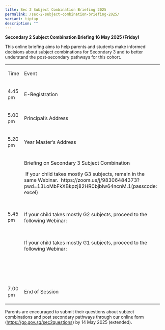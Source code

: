```yaml
---
title: Sec 2 Subject Combination Briefing 2025
permalink: /sec-2-subject-combination-briefing-2025/
variant: tiptap
description: ""
---
```

<p><strong>Secondary 2 Subject Combination Briefing 16 May 2025 (Friday)</strong>
</p>
<p>This online briefing aims to help parents and students make informed decisions
about subject combinations for Secondary 3 and to better understand the
post-secondary pathways for this cohort.</p>
<table style="minWidth: 50px">
<colgroup>
<col>
<col>
</colgroup>
<tbody>
<tr>
<td rowspan="1" colspan="1">
<p>Time</p>
</td>
<td rowspan="1" colspan="1">
<p>Event</p>
</td>
</tr>
<tr>
<td rowspan="1" colspan="1">
<p>4.45 pm</p>
</td>
<td rowspan="1" colspan="1">
<p>E-Registration</p>
</td>
</tr>
<tr>
<td rowspan="1" colspan="1">
<p>5.00 pm</p>
</td>
<td rowspan="1" colspan="1">
<p>Principal’s Address</p>
</td>
</tr>
<tr>
<td rowspan="1" colspan="1">
<p>5.20 pm</p>
</td>
<td rowspan="1" colspan="1">
<p>Year Master’s Address</p>
</td>
</tr>
<tr>
<td rowspan="1" colspan="1">
<p>5.45 pm</p>
</td>
<td rowspan="1" colspan="1">
<p>Briefing on Secondary 3 Subject Combination</p>
<p></p>
<p>&nbsp;If your child takes mostly G3 subjects, remain in the same Webinar.&nbsp;
<a rel="noopener noreferrer nofollow" target="_blank">https://zoom.us/j/98306484373?pwd=13LoMbFkXBkpzj82HR0bjblw64ncnM.1</a>(passcode:
excel)</p>
<p>&nbsp;</p>
<p>If your child takes mostly G2 subjects, proceed to the following Webinar:</p>
<p>&nbsp;</p>
<p>If your child takes mostly G1 subjects, proceed to the following Webinar:</p>
<p>&nbsp;</p>
<p>&nbsp;</p>
</td>
</tr>
<tr>
<td rowspan="1" colspan="1">
<p>7.00 pm</p>
</td>
<td rowspan="1" colspan="1">
<p>End of Session</p>
</td>
</tr>
</tbody>
</table>
<p></p>
<p>Parents are encouraged to submit their questions about subject combinations
and post secondary pathways through our online form (<a href="https://go.gov.sg/sec2questions" rel="noopener noreferrer nofollow" target="_blank"><u>https://go.gov.sg/sec2questions</u></a>)
by 14 May 2025 (extended).</p>